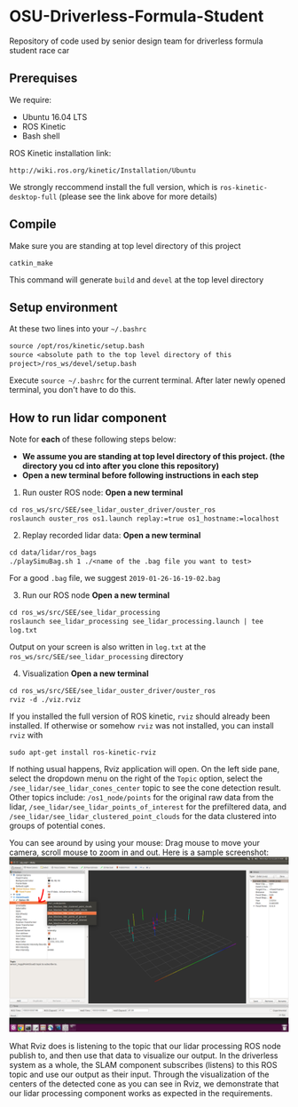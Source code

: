 # OSU-Driverless-Formula-Student
Repository of code used by senior design team for driverless formula student race car

## Prerequises

We require:
- Ubuntu 16.04 LTS
- ROS Kinetic
- Bash shell

ROS Kinetic installation link:
```
http://wiki.ros.org/kinetic/Installation/Ubuntu
```
We strongly reccommend install the full version, which is `ros-kinetic-desktop-full` 
(please see the link above for more details)

## Compile

Make sure you are standing at top level directory of this project

```
catkin_make
```
This command will generate `build` and `devel` at the top level directory

## Setup environment

At these two lines into your `~/.bashrc` 
```
source /opt/ros/kinetic/setup.bash
source <absolute path to the top level directory of this project>/ros_ws/devel/setup.bash
```
Execute `source ~/.bashrc` for the current terminal. After later newly opened terminal, you don't have to do this.

## How to run lidar component

Note for **each** of these following steps below:
- **We assume you are standing at top level directory of this project. (the directory you cd into after you clone this repository)**
- **Open a new terminal before following instructions in each step**

1. Run ouster ROS node:
**Open a new terminal**
```
cd ros_ws/src/SEE/see_lidar_ouster_driver/ouster_ros
roslaunch ouster_ros os1.launch replay:=true os1_hostname:=localhost
```

2. Replay recorded lidar data:
**Open a new terminal**
```
cd data/lidar/ros_bags
./playSimuBag.sh 1 ./<name of the .bag file you want to test>
```
For a good `.bag` file, we suggest `2019-01-26-16-19-02.bag`

3. Run our ROS node
**Open a new terminal**
```
cd ros_ws/src/SEE/see_lidar_processing
roslaunch see_lidar_processing see_lidar_processing.launch | tee log.txt
```
Output on your screen is also written in `log.txt` at the `ros_ws/src/SEE/see_lidar_processing` directory

4. Visualization
**Open a new terminal**
```
cd ros_ws/src/SEE/see_lidar_ouster_driver/ouster_ros
rviz -d ./viz.rviz
```

If you installed the full version of ROS kinetic, `rviz` should already been installed. 
If otherwise or somehow `rviz` was not installed, you can install `rviz` with
```
sudo apt-get install ros-kinetic-rviz
```

If nothing usual happens, Rviz application will open. On the left side pane, select the dropdown menu on the right of the `Topic` option, 
select the `/see_lidar/see_lidar_cones_center` topic to see the cone detection result. Other topics include: `/os1_node/points` 
for the original raw data from the lidar, `/see_lidar/see_lidar_points_of_interest` for the prefiltered data, 
and `/see_lidar/see_lidar_clustered_point_clouds` for the data clustered into groups of potential cones. 

You can see around by using your mouse: Drag mouse to move your camera, scroll mouse to zoom in and out. Here is a sample screenshot:
![RViz UI](https://raw.githubusercontent.com/lcsfrey/OSU-Driverless-Formula-Student/master/images/lidar/lidar_rviz_ui.png)

What Rviz does is listening to the topic that our lidar processing ROS node publish to, and then use that data to visualize our output.
In the driverless system as a whole, the SLAM component subscribes (listens) to this ROS topic and use our output as their input. 
Through the visualization of the centers of the detected cone as you can see in Rviz, 
we demonstrate that our lidar processing component works as expected in the requirements.
